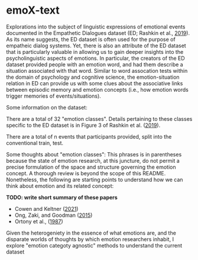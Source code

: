 # emoX-text
Explorations into the subject of linguistic expressions of emotional events documented in the Empathetic Dialogues dataset (ED; Rashkin et al., [2019](https://arxiv.org/pdf/1811.00207.pdf)). As its name suggests, the ED dataset is often used for the purpose of empatheic dialog systems. Yet, there is also an attribute of the ED dataset that is particularly valuable in allowing us to gain deeper insights into the psycholinguistic aspects of emotions. In particular, the creators of the ED dataset provided people with an emotion word, and had them describe a situation associated with that word. Similar to word assocation tests within the domain of psychology and cognitive science, the emotion-situation relation in ED can provide us with some clues about the associative links between episodic memory and emotion concepts (i.e., how emotion words trigger memories of events/situations).

Some information on the dataset: 

There are a total of 32 "emotion classes". Details pertaining to these classes specific to the ED dataset is in Figure 3 of Rashkin et al. ([2019](https://arxiv.org/pdf/1811.00207.pdf)). 

There are a total of n events that participants provided, split into the conventional train, test.


Some thoughts about "emotion classes": This phrases is in parentheses because the state of emotion research, at this juncture, do not permit a precise formulation of the space and structure governing the emotion concept. A thorough review is beyond the scope of this README. Nonetheless, the following are starting points to understand how we can think about emotion and its related concept: 

**TODO: write short summary of these papers**

- Cowen and Keltner ([2021](https://linkinghub.elsevier.com/retrieve/pii/S136466132030276X))
- Ong, Zaki, and Goodman ([2015](https://linkinghub.elsevier.com/retrieve/pii/S136466132030276X))
- Ortony et al., ([1987](http://doi.wiley.com/10.1207/s15516709cog1103_4))

Given the heterogeniety in the essence of what emotions are, and the disparate worlds of thoughts by which emotion researchers inhabit, I explore "emotion categoty agnostic" methods to understand the current dataset
